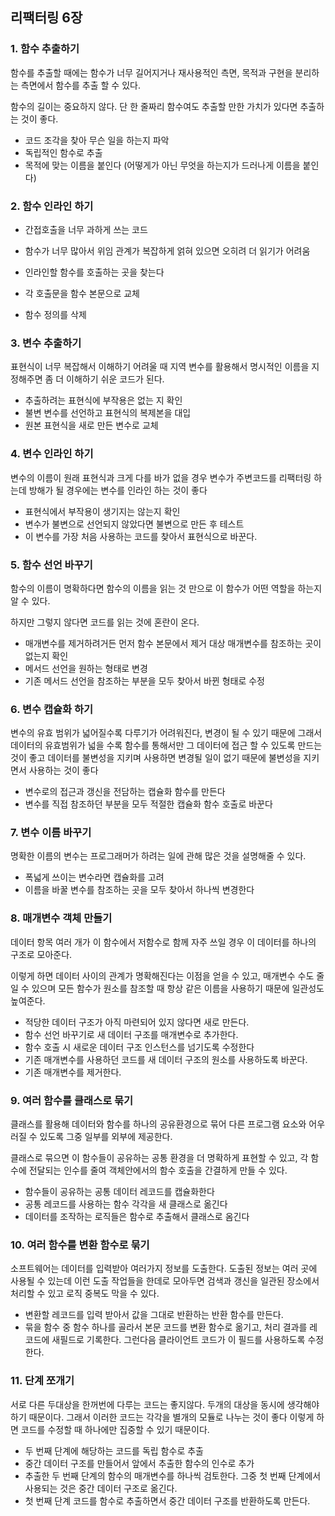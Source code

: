 

## 리팩터링 6장



### 1. 함수 추출하기

함수를 추출할 때에는 함수가 너무 길어지거나 재사용적인 측면, 목적과 구현을 분리하는 측면에서 함수를 추출 할 수 있다.

함수의 길이는 중요하지 않다. 단 한 줄짜리 함수여도 추출할 만한 가치가 있다면 추출하는 것이 좋다.

- 코드 조각을 찾아 무슨 일을 하는지 파악
- 독립적인 함수로 추출
- 목적에 맞는 이름을 붙인다 (어떻게가 아닌 무엇을 하는지가 드러나게 이름을 붙인다)

### 2. 함수 인라인 하기

- 간접호출을 너무 과하게 쓰는 코드
- 함수가 너무 많아서 위임 관계가 복잡하게 얽혀 있으면 오히려 더 읽기가 어려움

- 인라인할 함수를 호출하는 곳을 찾는다
- 각 호출문을 함수 본문으로 교체
- 함수 정의를 삭제



### 3. 변수 추출하기

표현식이 너무 복잡해서 이해하기 어려울 때 지역 변수를 활용해서 명시적인 이름을 지정해주면 좀 더 이해하기 쉬운 코드가 된다.

- 추출하려는 표현식에 부작용은 없는 지 확인
- 불변 변수를 선언하고 표현식의 복제본을 대입
- 원본 표현식을 새로 만든 변수로 교체




### 4. 변수 인라인 하기

변수의 이름이 원래 표현식과 크게 다를 바가 없을 경우 변수가 주변코드를 리팩터링 하는데 방해가 될 경우에는 변수를 인라인 하는 것이 좋다

- 표현식에서 부작용이 생기지는 않는지 확인
- 변수가 불변으로 선언되지 않았다면 불변으로 만든 후 테스트
- 이 변수를 가장 처음 사용하는 코드를 찾아서 표현식으로 바꾼다.



### 5. 함수 선언 바꾸기

함수의 이름이 명확하다면 함수의 이름을 읽는 것 만으로 이 함수가 어떤 역할을 하는지 알 수 있다.

하지만 그렇지 않다면 코드를 읽는 것에 혼란이 온다.

- 매개변수를 제거하려거든 먼저 함수 본문에서 제거 대상 매개변수를 참조하는 곳이 없는지 확인
- 메서드 선언을 원하는 형태로 변경
- 기존 메서드 선언을 참조하는 부분을 모두 찾아서 바뀐 형태로 수정



### 6. 변수 캡슐화 하기

변수의 유효 범위가 넓어질수록 다루기가 어려워진다, 변경이 될 수 있기 때문에 그래서 데이터의 유효범위가 넓을 수록 함수를 통해서만 그 데이터에 접근 할 수 있도록 만드는 것이 좋고 데이터를 불변성을 지키며 사용하면 변경될 일이 없기 때문에 불변성을 지키면서 사용하는 것이 좋다

- 변수로의 접근과 갱신을 전담하는 캡슐화 함수를 만든다
- 변수를 직접 참조하던 부분을 모두 적절한 캡슐화 함수 호출로 바꾼다



### 7. 변수 이름 바꾸기

명확한 이름의 변수는 프로그래머가 하려는 일에 관해 많은 것을 설명해줄 수 있다.

- 폭넓게 쓰이는 변수라면 캡슐화를 고려
- 이름을 바꿀 변수를 참조하는 곳을 모두 찾아서 하나씩 변경한다



### 8. 매개변수 객체 만들기

데이터 항목 여러 개가 이 함수에서 저함수로 함께 자주 쓰일 경우 이 데이터를 하나의 구조로 모아준다.

이렇게 하면 데이터 사이의 관계가 명확해진다는 이점을 얻을 수 있고, 매개변수 수도 줄일 수 있으며 모든 함수가 원소를 참조할 때 항상 같은 이름을 사용하기 때문에 일관성도 높여준다.

- 적당한 데이터 구조가 아직 마련되어 있지 않다면 새로 만든다.
- 함수 선언 바꾸기로 새 데이터 구조를 매개변수로 추가한다.
- 함수 호출 시 새로운 데이터 구조 인스턴스를 넘기도록 수정한다
- 기존 매개변수를 사용하던 코드를 새 데이터 구조의 원소를 사용하도록 바꾼다.
- 기존 매개변수를 제거한다.



### 9. 여러 함수를 클래스로 묶기

클래스를 활용해 데이터와 함수를 하나의 공유환경으로 묶어 다른 프로그램 요소와 어우러질 수 있도록 그중 일부를 외부에 제공한다.

클래스로 묶으면 이 함수들이 공유하는 공통 환경을 더 명확하게 표현할 수 있고, 각 함수에 전달되는 인수를 줄여 객체안에서의 함수 호출을 간결하게 만들 수 있다.

- 함수들이 공유하는 공통 데이터 레코드를 캡슐화한다
- 공통 레코드를 사용하는 함수 각각을 새 클래스로 옮긴다
- 데이터를 조작하는 로직들은 함수로 추출해서 클래스로 옴긴다



### 10. 여러 함수를 변환 함수로 묶기

소프트웨어는 데이터를 입력받아 여러가지 정보를 도출한다. 도출된 정보는 여러 곳에 사용될 수 있는데 이런 도출 작업들을 한데로 모아두면 검색과 갱신을 일관된 장소에서 처리할 수 있고 로직 중복도 막을 수 있다.

- 변환할 레코드를 입력 받아서 값을 그대로 반환하는 반환 함수를 만든다.
- 묶을 함수 중 함수 하나를 골라서 본문 코드를 변환 함수로 옮기고, 처리 결과를 레코드에 새필드로 기록한다. 그런다음 클라이언트 코드가 이 필드를 사용하도록 수정한다.



### 11. 단계 쪼개기

서로 다른 두대상을 한꺼번에 다루는 코드는 좋지않다. 두개의 대상을 동시에 생각해야 하기 때문이다. 그래서 이러한 코드는 각각을 별개의 모듈로 나누는 것이 좋다 이렇게 하면 코드를 수정할 때 하나에만 집중할 수 있기 때문이다.

- 두 번째 단계에 해당하는 코드를 독립 함수로 추출
- 중간 데이터 구조를 만들어서 앞에서 추출한 함수의 인수로 추가
- 추출한 두 번째 단계의 함수의 매개변수를 하나씩 검토한다. 그중 첫 번째 단계에서 사용되는 것은 중간 데이터 구조로 옮긴다.
- 첫 번째 단계 코드를 함수로 추출하면서 중간 데이터 구조를 반환하도록 만든다.
